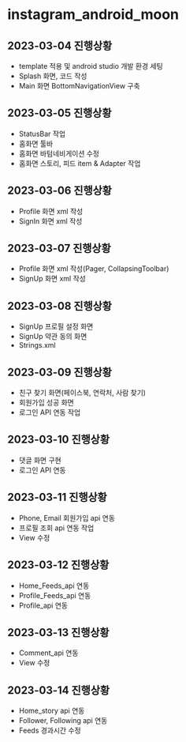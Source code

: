 # instagram_android_moon
## 2023-03-04 진행상황
+ template 적용 및 android studio 개발 환경 세팅
+ Splash 화면, 코드 작성
+ Main 화면 BottomNavigationView 구축

## 2023-03-05 진행상황
+ StatusBar 작업
+ 홈화면 툴바
+ 홈화면 바텀네비게이션 수정
+ 홈화면 스토리, 피드 item & Adapter 작업

## 2023-03-06 진행상황
+ Profile 화면 xml 작성
+ SignIn 화면 xml 작성

## 2023-03-07 진행상황
+ Profile 화면 xml 작성(Pager, CollapsingToolbar)
+ SignUp 화면 xml 작성

## 2023-03-08 진행상황
+ SignUp 프로필 설정 화면
+ SignUp 약관 동의 화면
+ Strings.xml

## 2023-03-09 진행상황
+ 친구 찾기 화면(페이스북, 연락처, 사람 찾기)
+ 회원가입 성공 화면
+ 로그인 API 연동 작업

## 2023-03-10 진행상황
+ 댓글 화면 구현
+ 로그인 API 연동

## 2023-03-11 진행상황
+ Phone, Email 회원가입 api 연동
+ 프로필 조회 api 연동 작업
+ View 수정

## 2023-03-12 진행상황
+ Home_Feeds_api 연동
+ Profile_Feeds_api 연동
+ Profile_api 연동

## 2023-03-13 진행상황
+ Comment_api 연동
+ View 수정

## 2023-03-14 진행상황
+ Home_story api 연동
+ Follower, Following api 연동
+ Feeds 경과시간 수정
